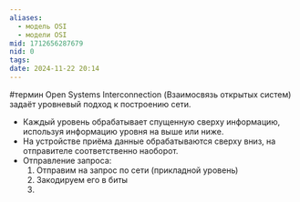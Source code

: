 ```yaml
---
aliases:
  - модель OSI
  - модели OSI
mid: 1712656287679
nid: 0
tags: 
date: 2024-11-22 20:14
---
```

#термин 
Open Systems Interconnection (Взаимосвязь открытых систем) задаёт уровневый подход к построению сети. 
- Каждый уровень обрабатывает спущенную сверху информацию, используя информацию уровня на выше или ниже.
- На устройстве приёма данные обрабатываются сверху вниз, на отправителе соответственно наоборот.
- Отправление запроса:
	1. Отправим на запрос по сети (прикладной уровень)
	2. Закодируем его в биты
	3. 